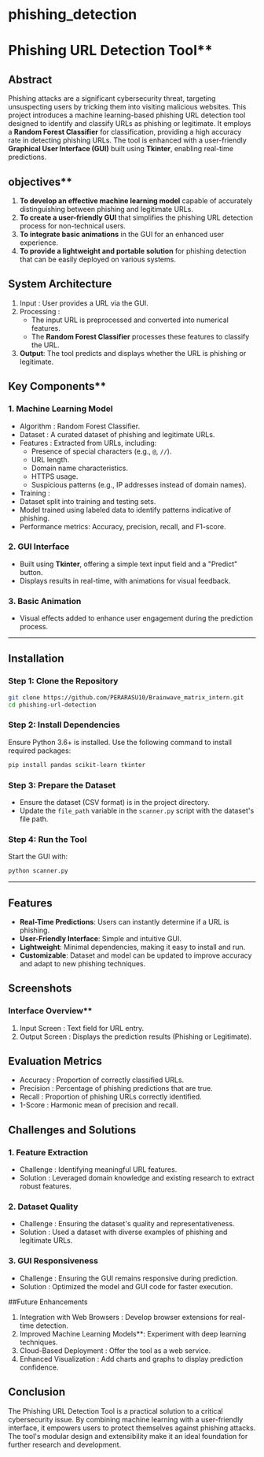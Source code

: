 # phishing_detection

# Phishing URL Detection Tool**

## Abstract

Phishing attacks are a significant cybersecurity threat, targeting unsuspecting users by tricking them into visiting malicious websites. This project introduces a machine learning-based phishing URL detection tool designed to identify and classify URLs as phishing or legitimate. It employs a **Random Forest Classifier** for classification, providing a high accuracy rate in detecting phishing URLs. The tool is enhanced with a user-friendly **Graphical User Interface (GUI)** built using **Tkinter**, enabling real-time predictions.



## objectives**

1. **To develop an effective machine learning model**  capable of accurately distinguishing between phishing and legitimate URLs.
2. **To create a user-friendly GUI** that simplifies the phishing URL detection process for non-technical users.
3. **To integrate basic animations** in the GUI for an enhanced user experience.
4. **To provide a lightweight and portable solution** for phishing detection that can be easily deployed on various systems.



## System Architecture

1. Input : User provides a URL via the GUI.
2. Processing :
   - The input URL is preprocessed and converted into numerical features.
   - The **Random Forest Classifier** processes these features to classify the URL.
3. **Output**: The tool predicts and displays whether the URL is phishing or legitimate.



## Key Components**

### 1. Machine Learning Model
- Algorithm : Random Forest Classifier.
- Dataset : A curated dataset of phishing and legitimate URLs.
- Features : Extracted from URLs, including:
  - Presence of special characters (e.g., `@`, `//`).
  - URL length.
  - Domain name characteristics.
  - HTTPS usage.
  - Suspicious patterns (e.g., IP addresses instead of domain names).
-  Training :
  - Dataset split into training and testing sets.
  - Model trained using labeled data to identify patterns indicative of phishing.
  - Performance metrics: Accuracy, precision, recall, and F1-score.

###  2. GUI Interface
- Built using **Tkinter**, offering a simple text input field and a "Predict" button.
- Displays results in real-time, with animations for visual feedback.

### 3. Basic Animation
- Visual effects added to enhance user engagement during the prediction process.

---

##  Installation

###  Step 1: Clone the Repository
```bash
git clone https://github.com/PERARASU10/Brainwave_matrix_intern.git
cd phishing-url-detection
```

###  Step 2: Install Dependencies
Ensure Python 3.6+ is installed. Use the following command to install required packages:
```bash
pip install pandas scikit-learn tkinter
```

### Step 3: Prepare the Dataset
- Ensure the dataset (CSV format) is in the project directory.
- Update the `file_path` variable in the `scanner.py` script with the dataset's file path.

### Step 4: Run the Tool
Start the GUI with:
```bash
python scanner.py
```

---

## Features

- **Real-Time Predictions**: Users can instantly determine if a URL is phishing.
- **User-Friendly Interface**: Simple and intuitive GUI.
- **Lightweight**: Minimal dependencies, making it easy to install and run.
- **Customizable**: Dataset and model can be updated to improve accuracy and adapt to new phishing techniques.



## Screenshots

### Interface Overview**
1.  Input Screen : Text field for URL entry.
2.  Output Screen : Displays the prediction results (Phishing or Legitimate).


##  Evaluation Metrics 

-  Accuracy : Proportion of correctly classified URLs.
-  Precision : Percentage of phishing predictions that are true.
-  Recall : Proportion of phishing URLs correctly identified.
-  1-Score : Harmonic mean of precision and recall.


## Challenges and Solutions

### 1. Feature Extraction
-  Challenge : Identifying meaningful URL features.
-  Solution : Leveraged domain knowledge and existing research to extract robust features.

###  2. Dataset Quality
-  Challenge : Ensuring the dataset's quality and representativeness.
-  Solution : Used a dataset with diverse examples of phishing and legitimate URLs.

###  3. GUI Responsiveness 
-  Challenge : Ensuring the GUI remains responsive during prediction.
-  Solution : Optimized the model and GUI code for faster execution.


##Future Enhancements

1.  Integration with Web Browsers : Develop browser extensions for real-time detection.
2.  Improved Machine Learning Models**: Experiment with deep learning techniques.
3.  Cloud-Based Deployment : Offer the tool as a web service.
4.  Enhanced Visualization : Add charts and graphs to display prediction confidence.



## Conclusion

The Phishing URL Detection Tool is a practical solution to a critical cybersecurity issue. By combining machine learning with a user-friendly interface, it empowers users to protect themselves against phishing attacks. The tool's modular design and extensibility make it an ideal foundation for further research and development.

